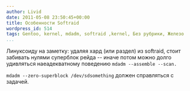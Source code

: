 ```yaml
---
author: Livid
date: 2011-05-08 23:50:45+00:00
title: Особенности Softraid
wordpress_id: 514
tags: Gentoo, kernel, mdadm, softraid ,kernel, Без рубрики, Железо
...
```


Линуксоиду на заметку: удаляя хард (или раздел) из softraid, стоит
забивать нулями суперблок рейда -- иначе потом можно долго удивляться
наеадекватному поведению `mdadm --assemble --scan.`

`mdadm --zero-superblock /dev/sdsomething` должен справляться с задачей.
